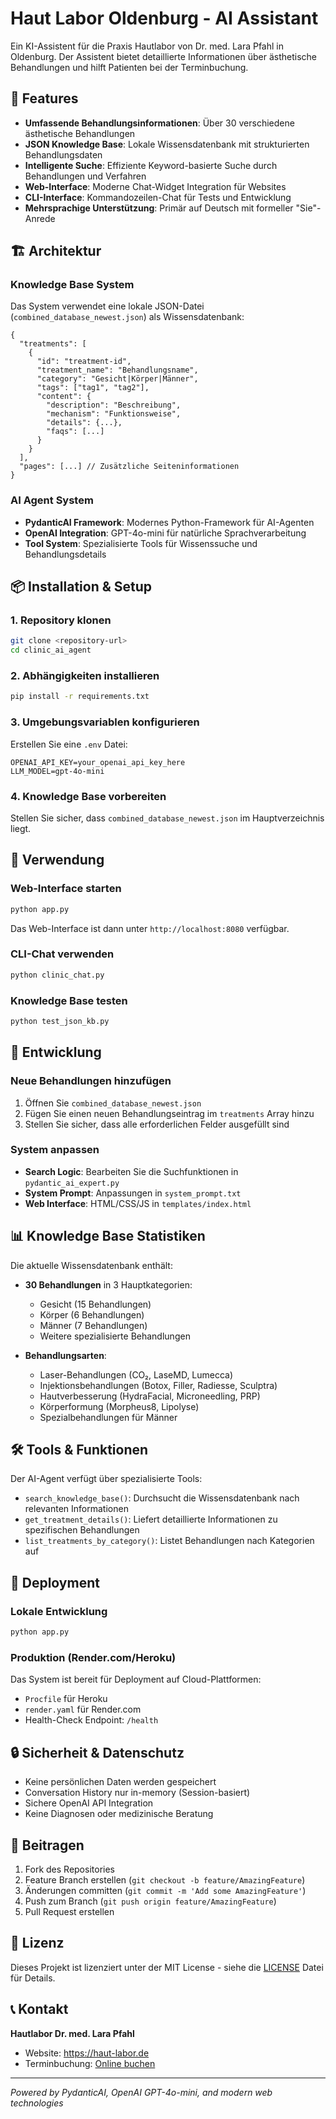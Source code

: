 # Haut Labor Oldenburg - AI Assistant

Ein KI-Assistent für die Praxis Hautlabor von Dr. med. Lara Pfahl in Oldenburg. Der Assistent bietet detaillierte Informationen über ästhetische Behandlungen und hilft Patienten bei der Terminbuchung.

## 🚀 Features

- **Umfassende Behandlungsinformationen**: Über 30 verschiedene ästhetische Behandlungen
- **JSON Knowledge Base**: Lokale Wissensdatenbank mit strukturierten Behandlungsdaten
- **Intelligente Suche**: Effiziente Keyword-basierte Suche durch Behandlungen und Verfahren
- **Web-Interface**: Moderne Chat-Widget Integration für Websites
- **CLI-Interface**: Kommandozeilen-Chat für Tests und Entwicklung
- **Mehrsprachige Unterstützung**: Primär auf Deutsch mit formeller "Sie"-Anrede

## 🏗️ Architektur

### Knowledge Base System
Das System verwendet eine lokale JSON-Datei (`combined_database_newest.json`) als Wissensdatenbank:

```
{
  "treatments": [
    {
      "id": "treatment-id",
      "treatment_name": "Behandlungsname",
      "category": "Gesicht|Körper|Männer",
      "tags": ["tag1", "tag2"],
      "content": {
        "description": "Beschreibung",
        "mechanism": "Funktionsweise",
        "details": {...},
        "faqs": [...]
      }
    }
  ],
  "pages": [...] // Zusätzliche Seiteninformationen
}
```

### AI Agent System
- **PydanticAI Framework**: Modernes Python-Framework für AI-Agenten
- **OpenAI Integration**: GPT-4o-mini für natürliche Sprachverarbeitung
- **Tool System**: Spezialisierte Tools für Wissenssuche und Behandlungsdetails

## 📦 Installation & Setup

### 1. Repository klonen
```bash
git clone <repository-url>
cd clinic_ai_agent
```

### 2. Abhängigkeiten installieren
```bash
pip install -r requirements.txt
```

### 3. Umgebungsvariablen konfigurieren
Erstellen Sie eine `.env` Datei:
```env
OPENAI_API_KEY=your_openai_api_key_here
LLM_MODEL=gpt-4o-mini
```

### 4. Knowledge Base vorbereiten
Stellen Sie sicher, dass `combined_database_newest.json` im Hauptverzeichnis liegt.

## 🚀 Verwendung

### Web-Interface starten
```bash
python app.py
```
Das Web-Interface ist dann unter `http://localhost:8080` verfügbar.

### CLI-Chat verwenden
```bash
python clinic_chat.py
```

### Knowledge Base testen
```bash
python test_json_kb.py
```

## 🔧 Entwicklung

### Neue Behandlungen hinzufügen
1. Öffnen Sie `combined_database_newest.json`
2. Fügen Sie einen neuen Behandlungseintrag im `treatments` Array hinzu
3. Stellen Sie sicher, dass alle erforderlichen Felder ausgefüllt sind

### System anpassen
- **Search Logic**: Bearbeiten Sie die Suchfunktionen in `pydantic_ai_expert.py`
- **System Prompt**: Anpassungen in `system_prompt.txt`
- **Web Interface**: HTML/CSS/JS in `templates/index.html`

## 📊 Knowledge Base Statistiken

Die aktuelle Wissensdatenbank enthält:
- **30 Behandlungen** in 3 Hauptkategorien:
  - Gesicht (15 Behandlungen)
  - Körper (6 Behandlungen)  
  - Männer (7 Behandlungen)
  - Weitere spezialisierte Behandlungen

- **Behandlungsarten**:
  - Laser-Behandlungen (CO₂, LaseMD, Lumecca)
  - Injektionsbehandlungen (Botox, Filler, Radiesse, Sculptra)
  - Hautverbesserung (HydraFacial, Microneedling, PRP)
  - Körperformung (Morpheus8, Lipolyse)
  - Spezialbehandlungen für Männer

## 🛠️ Tools & Funktionen

Der AI-Agent verfügt über spezialisierte Tools:

- `search_knowledge_base()`: Durchsucht die Wissensdatenbank nach relevanten Informationen
- `get_treatment_details()`: Liefert detaillierte Informationen zu spezifischen Behandlungen
- `list_treatments_by_category()`: Listet Behandlungen nach Kategorien auf

## 📱 Deployment

### Lokale Entwicklung
```bash
python app.py
```

### Produktion (Render.com/Heroku)
Das System ist bereit für Deployment auf Cloud-Plattformen:
- `Procfile` für Heroku
- `render.yaml` für Render.com
- Health-Check Endpoint: `/health`

## 🔒 Sicherheit & Datenschutz

- Keine persönlichen Daten werden gespeichert
- Conversation History nur in-memory (Session-basiert)
- Sichere OpenAI API Integration
- Keine Diagnosen oder medizinische Beratung

## 🤝 Beitragen

1. Fork des Repositories
2. Feature Branch erstellen (`git checkout -b feature/AmazingFeature`)
3. Änderungen committen (`git commit -m 'Add some AmazingFeature'`)
4. Push zum Branch (`git push origin feature/AmazingFeature`)
5. Pull Request erstellen

## 📄 Lizenz

Dieses Projekt ist lizenziert unter der MIT License - siehe die [LICENSE](LICENSE) Datei für Details.

## 📞 Kontakt

**Hautlabor Dr. med. Lara Pfahl**
- Website: https://haut-labor.de
- Terminbuchung: [Online buchen](https://haut-labor.de/termin-vereinbaren/#termin)

---

*Powered by PydanticAI, OpenAI GPT-4o-mini, and modern web technologies*
